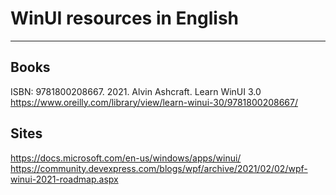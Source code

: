 # WinUI resources in English
--------

## Books
ISBN: 9781800208667. 2021. Alvin Ashcraft. Learn WinUI 3.0
https://www.oreilly.com/library/view/learn-winui-30/9781800208667/

## Sites
https://docs.microsoft.com/en-us/windows/apps/winui/
https://community.devexpress.com/blogs/wpf/archive/2021/02/02/wpf-winui-2021-roadmap.aspx
